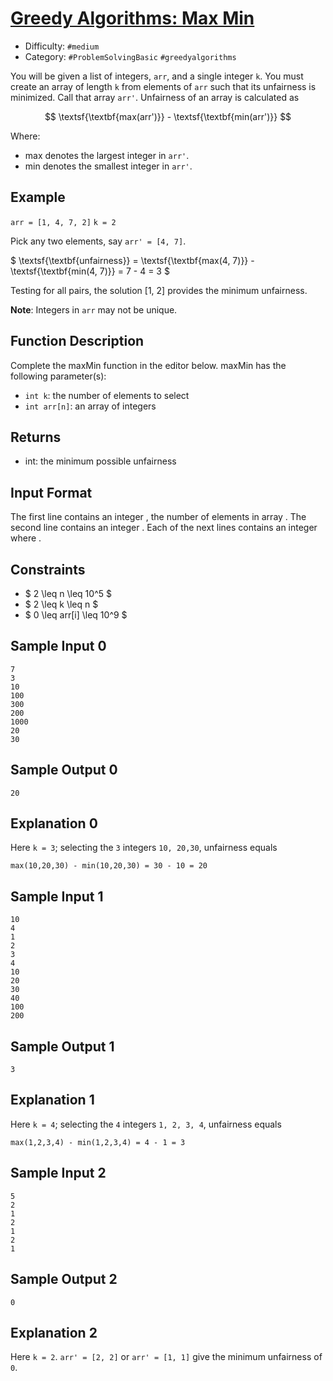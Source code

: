 # [Greedy Algorithms: Max Min](https://www.hackerrank.com/challenges/angry-children)

- Difficulty:  `#medium`
- Category: `#ProblemSolvingBasic` `#greedyalgorithms`

You will be given a list of integers, `arr`, and a single integer `k`.
You must create an array of length `k` from elements of `arr` such that
its unfairness is minimized.
Call that array `arr'`.
Unfairness of an array is calculated as

$$
\textsf{\textbf{max(arr')}} - \textsf{\textbf{min(arr')}}
$$

Where:

- max denotes the largest integer in `arr'`.
- min denotes the smallest integer in `arr'`.

## Example

`arr = [1, 4, 7, 2]`
`k = 2`

Pick any two elements, say `arr' = [4, 7]`.

$ \textsf{\textbf{unfairness}}
    =
    \textsf{\textbf{max(4, 7)}}
    -
    \textsf{\textbf{min(4, 7)}}
    = 7 - 4 = 3
$

Testing for all pairs, the solution [1, 2] provides the minimum unfairness.

**Note**: Integers in `arr` may not be unique.

## Function Description

Complete the maxMin function in the editor below.
maxMin has the following parameter(s):

- `int k`: the number of elements to select
- `int arr[n]`: an array of integers

## Returns

- int: the minimum possible unfairness

## Input Format

The first line contains an integer , the number of elements in array .
The second line contains an integer .
Each of the next  lines contains an integer  where .

## Constraints

- $ 2 \leq n \leq 10^5 $
- $ 2 \leq k \leq n $
- $ 0 \leq arr[i] \leq 10^9 $

## Sample Input 0

```text
7
3
10
100
300
200
1000
20
30
```

## Sample Output 0

```text
20
```

## Explanation 0

Here `k = 3`; selecting the `3` integers `10, 20,30`, unfairness equals

```text
max(10,20,30) - min(10,20,30) = 30 - 10 = 20
```

## Sample Input 1

```text
10
4
1
2
3
4
10
20
30
40
100
200
```

## Sample Output 1

```text
3
```

## Explanation 1

Here `k = 4`; selecting the `4` integers `1, 2, 3, 4`, unfairness equals

```text
max(1,2,3,4) - min(1,2,3,4) = 4 - 1 = 3
```

## Sample Input 2

```text
5
2
1
2
1
2
1
```

## Sample Output 2

```text
0
```

## Explanation 2

Here `k = 2`. `arr' = [2, 2]` or `arr' = [1, 1]` give the minimum unfairness of `0`.
